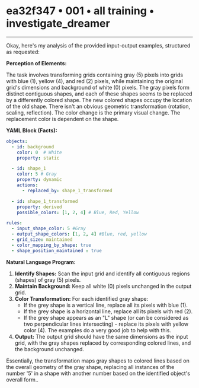 # ea32f347 • 001 • all training • investigate_dreamer

---
Okay, here's my analysis of the provided input-output examples, structured as requested:

**Perception of Elements:**

The task involves transforming grids containing gray (5) pixels into grids with blue (1), yellow (4), and red (2) pixels, while maintaining the original grid's dimensions and background of white (0) pixels. The gray pixels form distinct contiguous shapes, and each of these shapes seems to be replaced by a differently colored shape. The new colored shapes occupy the location of the old shape. There isn't an obvious geometric transformation (rotation, scaling, reflection). The color change is the primary visual change. The replacement color is dependent on the shape.

**YAML Block (Facts):**



```yaml
objects:
  - id: background
    color: 0  # White
    property: static

  - id: shape_1
    color: 5 # Gray
    property: dynamic
    actions:
      - replaced_by: shape_1_transformed

  - id: shape_1_transformed
    property: derived
    possible_colors: [1, 2, 4] # Blue, Red, Yellow

rules:
  - input_shape_color: 5 #Gray
  - output_shape_colors: [1, 2, 4] #Blue, red, yellow
  - grid_size: maintained
  - color_mapping_by_shape: true
  - shape_position_maintained : true
```



**Natural Language Program:**

1.  **Identify Shapes:** Scan the input grid and identify all contiguous regions (shapes) of gray (5) pixels.
2.  **Maintain Background:** Keep all white (0) pixels unchanged in the output grid.
3.  **Color Transformation:** For each identified gray shape:
    *   If the grey shape is a vertical line, replace all its pixels with blue (1).
    *   If the grey shape is a horizontal line, replace all its pixels with red (2).
    *   If the grey shape appears as an "L" shape (or can be considered as two perpendicular lines intersecting) - replace its pixels with yellow color (4). The examples do a very good job to help with this.
4.  **Output:** The output grid should have the same dimensions as the input grid, with the gray shapes replaced by corresponding colored lines, and the background unchanged.

Essentially, the transformation maps gray shapes to colored lines based on the overall geometry of the gray shape, replacing all instances of the number '5' in a shape with another number based on the identified object's overall form..

